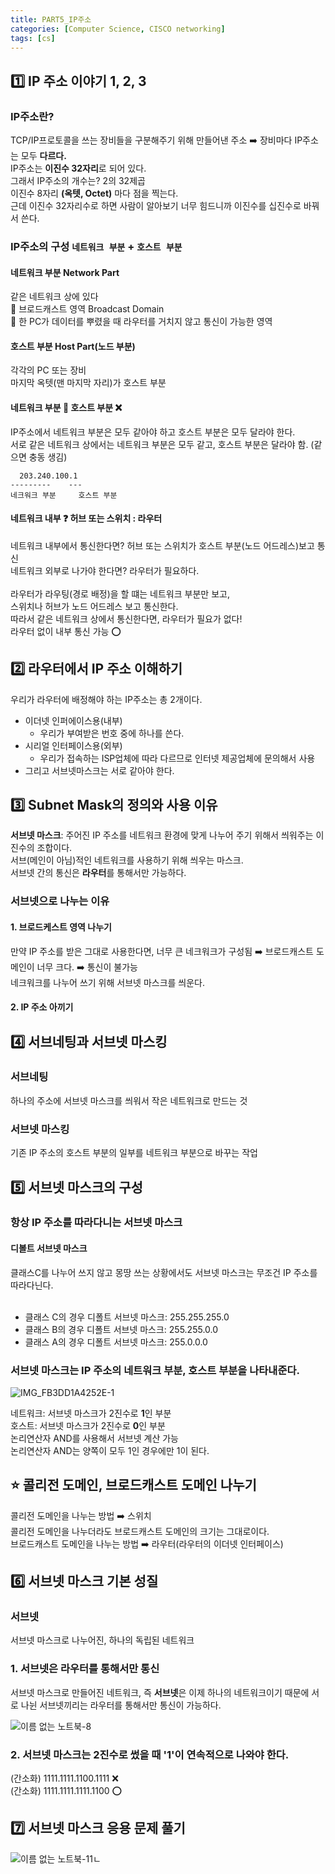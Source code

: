 ```yaml
---
title: PART5_IP주소
categories: [Computer Science, CISCO networking]
tags: [cs]
---
```


## 1️⃣ IP 주소 이야기 1, 2, 3

### IP주소란?

TCP/IP프로토콜을 쓰는 장비들을 구분해주기 위해 만들어낸 주소 ➡️ 장비마다 IP주소는 모두 **다르다.** <br>
IP주소는 **이진수 32자리**로 되어 있다. <br>
그래서 IP주소의 개수는? 2의 32제곱 <br>
이진수 8자리 **(옥텟, Octet)** 마다 점을 찍는다. <br>
근데 이진수 32자리수로 하면 사람이 알아보기 너무 힘드니까 이진수를 십진수로 바꿔서 쓴다. <br>

### IP주소의 구성 `네트워크 부분` + `호스트 부분`

#### 네트워크 부분 Network Part

같은 네트워크 상에 있다 <br>
🟰 브로드캐스트 영역 Broadcast Domain <br>
🟰 한 PC가 데이터를 뿌렸을 때 라우터를 거치지 않고 통신이 가능한 영역 <br>

#### 호스트 부분 Host Part(노드 부분)

각각의 PC 또는 장비 <br>
마지막 옥텟(맨 마지막 자리)가 호스트 부분 <br>

#### 네트워크 부분 🟰 호스트 부분 ❌

IP주소에서 네트워크 부분은 모두 같아야 하고 호스트 부분은 모두 달라야 한다. <br>
서로 같은 네트워크 상에서는 네트워크 부분은 모두 같고, 호스트 부분은 달라야 함. (같으면 충동 생김) <br>

```
  203.240.100.1
---------    ---
네크워크 부분     호스트 부분
```

#### 네트워크 내부 ❓ 허브 또는 스위치 : 라우터

네트워크 내부에서 통신한다면? 허브 또는 스위치가 호스트 부분(노드 어드레스)보고 통신 <br>
네트워크 외부로 나가야 한다면? 라우터가 필요하다. <br>
<br>
라우터가 라우팅(경로 배정)을 할 떄는 네트워크 부분만 보고, <br>
스위치나 허브가 노드 어드레스 보고 통신한다. <br>
따라서 같은 네트워크 상에서 통신한다면, 라우터가 필요가 없다! <br>
라우터 없이 내부 통신 가능 ⭕️ <br>

## 2️⃣ 라우터에서 IP 주소 이해하기

우리가 라우터에 배정해야 하는 IP주소는 총 2개이다. <br>

- 이더넷 인퍼에이스용(내부) <br>
  - 우리가 부여받은 번호 중에 하나를 쓴다. <br>
- 시리얼 인터페이스용(외부) <br>
  - 우리가 접속하는 ISP업체에 따라 다르므로 인터넷 제공업체에 문의해서 사용 <br>
- 그리고 서브넷마스크는 서로 같아야 한다. <br>

## 3️⃣ Subnet Mask의 정의와 사용 이유

**서브넷 마스크**: 주어진 IP 주소를 네트워크 환경에 맞게 나누어 주기 위해서 씌워주는 이진수의 조합이다. <br>
서브(메인이 아님)적인 네트워크를 사용하기 위해 씌우는 마스크. <br>
서브넷 간의 통신은 **라우터**를 통해서만 가능하다. <br>

### 서브넷으로 나누는 이유

#### 1. 브로드케스트 영역 나누기

만약 IP 주소를 받은 그대로 사용한다면, 너무 큰 네크워크가 구성됨 ➡️ 브로드캐스트 도메인이 너무 크다. ➡️ 통신이 불가능 <br>
네크워크를 나누어 쓰기 위해 서브넷 마스크를 씌운다. <br>

#### 2. IP 주소 아끼기

## 4️⃣ 서브네팅과 서브넷 마스킹

### 서브네팅

하나의 주소에 서브넷 마스크를 씌워서 작은 네트워크로 만드는 것 <br>

### 서브넷 마스킹

기존 IP 주소의 호스트 부분의 일부를 네트워크 부분으로 바꾸는 작업 <br>

## 5️⃣ 서브넷 마스크의 구성

### 항상 IP 주소를 따라다니는 서브넷 마스크

#### 디볼트 서브넷 마스크

클래스C를 나누어 쓰지 않고 몽땅 쓰는 상황에서도 서브넷 마스크는 무조건 IP 주소를 따라다닌다. <br>
<br>

- 클래스 C의 경우 디폴트 서브넷 마스크: 255.255.255.0 <br>
- 클래스 B의 경우 디폴트 서브넷 마스크: 255.255.0.0 <br>
- 클래스 A의 경우 디폴트 서브넷 마스크: 255.0.0.0 <br>

### 서브넷 마스크는 IP 주소의 네트워크 부분, 호스트 부분을 나타내준다.

![IMG_FB3DD1A4252E-1](https://github.com/soheeparklee/sc_project_carrotMkt_improved/assets/97790983/78d4c0a7-6537-48cb-944b-f02f023571f6)

네트워크: 서브넷 마스크가 2진수로 **1**인 부분 <br>
호스트: 서브넷 마스크가 2진수로 **0**인 부분 <br>
논리연산자 AND를 사용해서 서브넷 계산 가능 <br>
논리연산자 AND는 양쪽이 모두 1인 경우에만 1이 된다. <br>

## ⭐️ 콜리전 도메인, 브로드캐스트 도메인 나누기

콜리전 도메인을 나누는 방법 ➡️ 스위치 <br>
콜리전 도메인을 나누더라도 브로드캐스트 도메인의 크기는 그대로이다. <br>
브로드캐스트 도메인을 나누는 방법 ➡️ 라우터(라우터의 이더넷 인터페이스) <br>

## 6️⃣ 서브넷 마스크 기본 성질

### 서브넷

서브넷 마스크로 나누어진, 하나의 독립된 네트워크 <br>

### 1. 서브넷은 라우터를 통해서만 통신

서브넷 마스크로 만들어진 네트워크, 즉 **서브넷**은 이제 하나의 네트워크이기 때문에 서로 나뉜 서브넷끼리는 라우터를 통해서만 통신이 가능하다. <br>

![이름 없는 노트북-8](https://github.com/soheeparklee/sc_project_carrotMkt_improved/assets/97790983/c0ff1adf-36e1-4d2b-9941-5b090fbf4785)

### 2. 서브넷 마스크는 2진수로 썼을 때 '1'이 연속적으로 나와야 한다.

(간소화) 1111.1111.1100.1111 ❌<br>
(간소화) 1111.1111.1111.1100 ⭕️<br>

## 7️⃣ 서브넷 마스크 응용 문제 풀기

![이름 없는 노트북-11](https://github.com/soheeparklee/sc_project_carrotMkt_improved/assets/97790983/f21c1a31-e0b8-4028-bc13-7c599d553464)ㄴ
